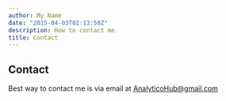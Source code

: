 ```yaml
---
author: My Name
date: "2015-04-03T02:13:50Z"
description: How to contact me.
title: Contact
---
```


## Contact

Best way to contact me is via email at AnalyticoHub@gmail.com
